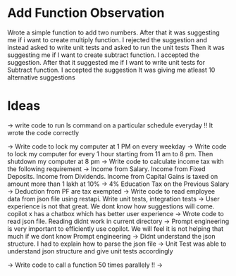 # Add Function Observation

Wrote a simple function to add two numbers. After that it was suggesting me if i want to create multiply function.
I rejected the suggestion and instead asked to write unit tests and asked to run the unit tests
Then it was suggesting me if I want to create subtract function. I accepted the suggestion. 
After that it suggested me if I want to write unit tests for Subtract function. I accepted the suggestion
It was giving me atleast 10 alternative suggestions


# Ideas
-> write code to run ls command on a particular schedule everyday
!! It wrote the code correctly

-> Write code to lock my computer at 1 PM on every weekday
-> Write code to lock my computer for every 1 hour starting from 11 am to 8 pm. Then shutdown my computer at 8 pm
-> Write code to calculate income tax with the following requirement
    -> Income from Salary. Income from Fixed Deposits. Income from Dividends. Income from Capital Gains is taxed on amount more than 1 lakh at 10%
    -> 4% Education Tax on the Previous Salary
    -> Deduction from PF are tax exempted
-> Write code to read employee data from json file using restapi. Write unit tests, integration tests
    -> User experience is not that great. We dont know how suggestions will come. copilot x has a chatbox which has better user experience
    -> Wrote code to read json file. Reading didnt work in current directory
    -> Prompt engineering is very important to efficiently use copilot. We will feel it is not helping that much if we dont know Prompt engineering
    -> Didnt understand the json structure. I had to explain how to parse the json file
    -> Unit Test was able to understand json structure and give unit tests accordingly

-> Write code to call a function 50 times parallely
!! 
-> 